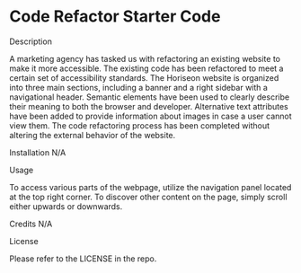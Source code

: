 # Code Refactor Starter Code

Description

A marketing agency has tasked us with refactoring an existing website to make it more accessible. The existing code has been refactored to meet a certain set of accessibility standards. The Horiseon website is organized into three main sections, including a banner and a right sidebar with a navigational header. Semantic elements have been used to clearly describe their meaning to both the browser and developer. Alternative text attributes have been added to provide information about images in case a user cannot view them. The code refactoring process has been completed without altering the external behavior of the website.

Installation
N/A

Usage

To access various parts of the webpage, utilize the navigation panel located at the top right corner. To discover other content on the page, simply scroll either upwards or downwards.

Credits
N/A

License

Please refer to the LICENSE in the repo.
